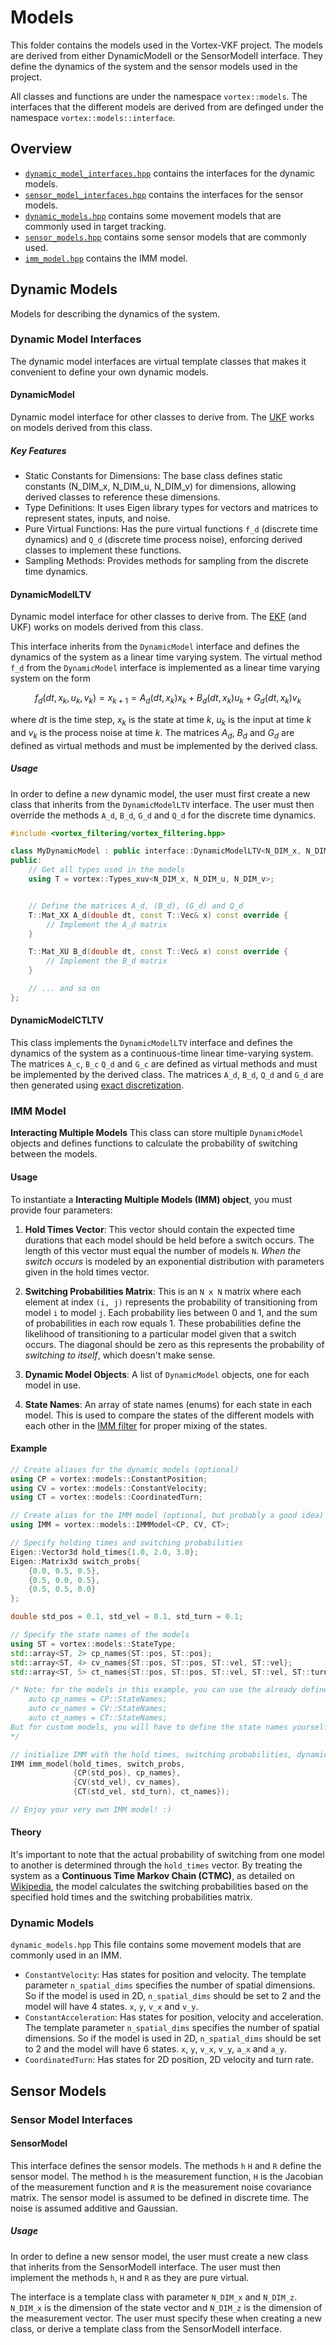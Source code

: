 # Models
This folder contains the models used in the Vortex-VKF project. The models are derived from either DynamicModelI or the SensorModelI interface.
They define the dynamics of the system and the sensor models used in the project.

All classes and functions are under the namespace `vortex::models`.
The interfaces that the different models are derived from are definged under the namespace `vortex::models::interface`.

## Overview
- [`dynamic_model_interfaces.hpp`](dynamic_model_interfaces.hpp) contains the interfaces for the dynamic models.
- [`sensor_model_interfaces.hpp`](sensor_model_interfaces.hpp) contains the interfaces for the sensor models.
- [`dynamic_models.hpp`](dynamic_models.hpp) contains some movement models that are commonly used in target tracking.
- [`sensor_models.hpp`](sensor_models.hpp) contains some sensor models that are commonly used.
- [`imm_model.hpp`](imm_model.hpp) contains the IMM model.



## Dynamic Models
Models for describing the dynamics of the system.

### Dynamic Model Interfaces
The dynamic model interfaces are virtual template classes that makes it convenient to define your own dynamic models.


#### DynamicModel
Dynamic model interface for other classes to derive from. The [UKF](../filters/README.md#UKF) works on models derived from this class.

##### Key Features
- Static Constants for Dimensions: The base class defines static constants (N_DIM_x, N_DIM_u, N_DIM_v) for dimensions, allowing derived classes to reference these dimensions.
- Type Definitions: It uses Eigen library types for vectors and matrices to represent states, inputs, and noise.
- Pure Virtual Functions: Has the pure virtual functions `f_d` (discrete time dynamics) and `Q_d` (discrete time process noise), enforcing derived classes to implement these functions.
- Sampling Methods: Provides methods for sampling from the discrete time dynamics.

#### DynamicModelLTV
Dynamic model interface for other classes to derive from. The [EKF](../filters/README.md#ekf) (and UKF) works on models derived from this class.

This interface inherits from the `DynamicModel` interface and defines the dynamics of the system as a linear time varying system. The virtual method `f_d` from the `DynamicModel` interface is implemented as a linear time varying system on the form

$$
f_d(dt, x_k, u_k, v_k) = x_{k+1} = A_d(dt, x_k) x_k + B_d(dt, x_k) u_k + G_d(dt, x_k)v_k
$$

where $dt$ is the time step, $x_k$ is the state at time $k$, $u_k$ is the input at time $k$ and $v_k$ is the process noise at time $k$. The matrices $A_d$, $B_d$ and $G_d$ are defined as virtual methods and must be implemented by the derived class.

##### Usage
In order to define a *new* dynamic model, the user must first create a new class that inherits from the `DynamicModelLTV` interface. The user must then override the methods `A_d`, `B_d`, `G_d` and `Q_d` for the discrete time dynamics.

```cpp
#include <vortex_filtering/vortex_filtering.hpp>

class MyDynamicModel : public interface::DynamicModelLTV<N_DIM_x, N_DIM_u, N_DIM_v> {
public:
    // Get all types used in the models
    using T = vortex::Types_xuv<N_DIM_x, N_DIM_u, N_DIM_v>;


    // Define the matrices A_d, (B_d), (G_d) and Q_d
    T::Mat_XX A_d(double dt, const T::Vec& x) const override {
        // Implement the A_d matrix
    }

    T::Mat_XU B_d(double dt, const T::Vec& x) const override {
        // Implement the B_d matrix
    }

    // ... and so on
};
```


#### DynamicModelCTLTV
This class implements the `DynamicModelLTV` interface and defines the dynamics of the system as a continuous-time linear time-varying system. The matrices `A_c`, `B_c` `Q_d` and `G_c` are defined as virtual methods and must be implemented by the derived class. The matrices `A_d`, `B_d`, `Q_d` and `G_d` are then generated using [exact discretization](https://en.wikipedia.org/wiki/Discretization).

### IMM Model
__Interacting Multiple Models__
This class can store multiple `DynamicModel` objects and defines functions to calculate the probability of switching between the models.

#### Usage
To instantiate a **Interacting Multiple Models (IMM) object**, you must provide four parameters:

1. **Hold Times Vector**: This vector should contain the expected time durations that each model should be held before a switch occurs. The length of this vector must equal the number of models `N`. _When the switch occurs_ is modeled by an exponential distribution with parameters given in the hold times vector.

2. **Switching Probabilities Matrix**: This is an `N x N` matrix where each element at index `(i, j)` represents the probability of transitioning from model `i` to model `j`. Each probability lies between 0 and 1, and the sum of probabilities in each row equals 1. These probabilities define the likelihood of transitioning to a particular model given that a switch occurs. The diagonal should be zero as this represents the probability of _switching to itself_, which doesn't make sense.

3. **Dynamic Model Objects**: A list of `DynamicModel` objects, one for each model in use.

4. **State Names**: An array of state names (enums) for each state in each model. This is used to compare the states of the different models with each other in the [IMM filter](../filters/README.md#imm-filter) for proper mixing of the states.

#### Example
```cpp
// Create aliases for the dynamic models (optional)
using CP = vortex::models::ConstantPosition;
using CV = vortex::models::ConstantVelocity;
using CT = vortex::models::CoordinatedTurn;

// Create alias for the IMM model (optional, but probably a good idea)
using IMM = vortex::models::IMMModel<CP, CV, CT>;

// Specify holding times and switching probabilities
Eigen::Vector3d hold_times{1.0, 2.0, 3.0};
Eigen::Matrix3d switch_probs{
    {0.0, 0.5, 0.5},
    {0.5, 0.0, 0.5},
    {0.5, 0.5, 0.0}
};

double std_pos = 0.1, std_vel = 0.1, std_turn = 0.1;

// Specify the state names of the models
using ST = vortex::models::StateType;
std::array<ST, 2> cp_names{ST::pos, ST::pos};
std::array<ST, 4> cv_names{ST::pos, ST::pos, ST::vel, ST::vel};
std::array<ST, 5> ct_names{ST::pos, ST::pos, ST::vel, ST::vel, ST::turn};

/* Note: for the models in this example, you can use the already defined state names instead:
    auto cp_names = CP::StateNames;
    auto cv_names = CV::StateNames;
    auto ct_names = CT::StateNames;
But for custom models, you will have to define the state names yourself.
*/

// initialize IMM with the hold times, switching probabilities, dynamic models and state names
IMM imm_model(hold_times, switch_probs,
              {CP(std_pos), cp_names},
              {CV(std_vel), cv_names},
              {CT(std_vel, std_turn), ct_names});

// Enjoy your very own IMM model! :)
```

#### Theory
It's important to note that the actual probability of switching from one model to another is determined through the `hold_times` vector. By treating the system as a **Continuous Time Markov Chain (CTMC)**, as detailed on [Wikipedia](https://en.wikipedia.org/wiki/Continuous-time_Markov_chain), the model calculates the switching probabilities based on the specified hold times and the switching probabilities matrix.



### Dynamic Models
`dynamic_models.hpp`
This file contains some movement models that are commonly used in an IMM.
- `ConstantVelocity`: Has states for position and velocity. The template parameter `n_spatial_dims` specifies the number of spatial dimensions. So if the model is used in 2D, `n_spatial_dims` should be set to 2 and the model will have 4 states. `x`, `y`, `v_x` and `v_y`.
- `ConstantAcceleration`: Has states for position, velocity and acceleration. The template parameter `n_spatial_dims` specifies the number of spatial dimensions. So if the model is used in 2D, `n_spatial_dims` should be set to 2 and the model will have 6 states. `x`, `y`, `v_x`, `v_y`, `a_x` and `a_y`.
- `CoordinatedTurn`: Has states for 2D position, 2D velocity and turn rate.


## Sensor Models
### Sensor Model Interfaces

#### SensorModel
This interface defines the sensor models. The methods `h` `H` and `R` define the sensor model. The method `h` is the measurement function, `H` is the Jacobian of the measurement function and `R` is the measurement noise covariance matrix. The sensor model is assumed to be defined in discrete time. The noise is assumed additive and Gaussian.

##### Usage
In order to define a new sensor model, the user must create a new class that inherits from the SensorModelI interface. The user must then implement the methods `h`, `H` and `R` as they are pure virtual.

The interface is a template class with parameter `N_DIM_x` and `N_DIM_z`. `N_DIM_x` is the dimension of the state vector and `N_DIM_z` is the dimension of the measurement vector. The user must specify these when creating a new class, or derive a template class from the SensorModelI interface.
